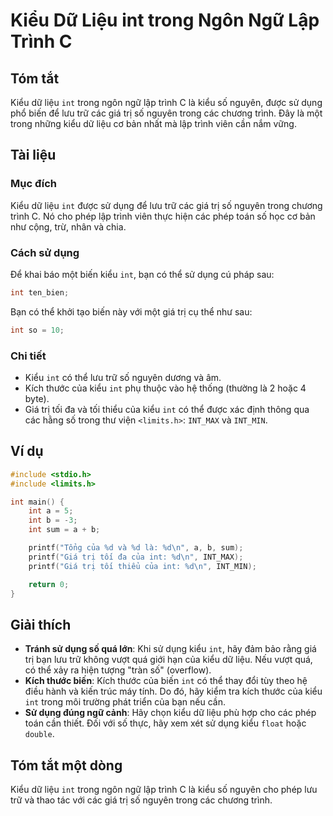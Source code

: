 <!--
Meta Description: # Kiểu Dữ Liệu int trong Ngôn Ngữ Lập Trình C ## Tóm tắt Kiểu dữ liệu `int` trong ngôn ngữ lập trình C là kiểu số nguyên, được sử dụng phổ biến để lưu...
Meta Keywords: int, kiểu, trong, của, liệu
-->

# Kiểu Dữ Liệu int trong Ngôn Ngữ Lập Trình C

## Tóm tắt
Kiểu dữ liệu `int` trong ngôn ngữ lập trình C là kiểu số nguyên, được sử dụng phổ biến để lưu trữ các giá trị số nguyên trong các chương trình. Đây là một trong những kiểu dữ liệu cơ bản nhất mà lập trình viên cần nắm vững.

## Tài liệu
### Mục đích
Kiểu dữ liệu `int` được sử dụng để lưu trữ các giá trị số nguyên trong chương trình C. Nó cho phép lập trình viên thực hiện các phép toán số học cơ bản như cộng, trừ, nhân và chia.

### Cách sử dụng
Để khai báo một biến kiểu `int`, bạn có thể sử dụng cú pháp sau:
```c
int ten_bien;
```
Bạn có thể khởi tạo biến này với một giá trị cụ thể như sau:
```c
int so = 10;
```
### Chi tiết
- Kiểu `int` có thể lưu trữ số nguyên dương và âm.
- Kích thước của kiểu `int` phụ thuộc vào hệ thống (thường là 2 hoặc 4 byte).
- Giá trị tối đa và tối thiểu của kiểu `int` có thể được xác định thông qua các hằng số trong thư viện `<limits.h>`: `INT_MAX` và `INT_MIN`.

## Ví dụ
```c
#include <stdio.h>
#include <limits.h>

int main() {
    int a = 5;
    int b = -3;
    int sum = a + b;

    printf("Tổng của %d và %d là: %d\n", a, b, sum);
    printf("Giá trị tối đa của int: %d\n", INT_MAX);
    printf("Giá trị tối thiểu của int: %d\n", INT_MIN);

    return 0;
}
```

## Giải thích
- **Tránh sử dụng số quá lớn**: Khi sử dụng kiểu `int`, hãy đảm bảo rằng giá trị bạn lưu trữ không vượt quá giới hạn của kiểu dữ liệu. Nếu vượt quá, có thể xảy ra hiện tượng "tràn số" (overflow).
- **Kích thước biến**: Kích thước của biến `int` có thể thay đổi tùy theo hệ điều hành và kiến trúc máy tính. Do đó, hãy kiểm tra kích thước của kiểu `int` trong môi trường phát triển của bạn nếu cần.
- **Sử dụng đúng ngữ cảnh**: Hãy chọn kiểu dữ liệu phù hợp cho các phép toán cần thiết. Đối với số thực, hãy xem xét sử dụng kiểu `float` hoặc `double`.

## Tóm tắt một dòng
Kiểu dữ liệu `int` trong ngôn ngữ lập trình C là kiểu số nguyên cho phép lưu trữ và thao tác với các giá trị số nguyên trong các chương trình.